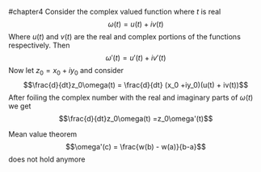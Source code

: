 #chapter4
Consider the complex valued function where $t$ is real $$\omega(t) = u(t) + iv(t)$$ Where $u(t)$ and $v(t)$ are the real and complex portions of the functions respectively. Then $$\omega'(t) = u'(t) + iv'(t)$$ Now let $z_0 = x_0 + iy_0$ and consider $$\frac{d}{dt}z_0\omega(t) = \frac{d}{dt} (x_0 +iy_0)(u(t) + iv(t))$$ After foiling the complex number with the real and imaginary parts of $\omega(t)$ we get $$\frac{d}{dt}z_0\omega(t) =z_0\omega'(t)$$

Mean value theorem $$\omega'(c) = \frac{w(b) - w(a)}{b-a}$$ does not hold anymore